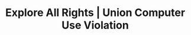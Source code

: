 ---
title: Explore All Rights | Union Computer Use Violation
layout: entitlement
experience: "I sent an email to my co-workers during break time about seeking a raise and my employer suspended me for unauthorized use of its computer system."
right: organizing-rights
entitlement:
  - header: You have the right to engage with others to improve wages and working conditions.
  - description: You have the right to exercise your rights related to forming, joining, or assisting a labor organization for collective bargaining purposes or working together without a union to improve terms and conditions of employment. You have a right to participate or not participate in any of these activities. You have a right to not be restrained or coerced by employers or labor organizations in exercising these rights..
actions:
  - { header: "File a charge or petition to protect your right.", description: "You have the right to be protected and you can start by filing a charge or petition with the National Labor Relations Board who is here to help.", id: "nlrb-claim", cta: "File Now" }
---